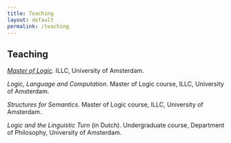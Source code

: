 ```yaml
---
title: Teaching
layout: default
permalink: /teaching
---
```


## Teaching

*[Master of Logic](https://msclogic.illc.uva.nl)*. ILLC, University of Amsterdam.

*Logic, Language and Computation*. Master of Logic course, ILLC, University of Amsterdam.

*Structures for Semantics*. Master of Logic course, ILLC, University of Amsterdam.

*Logic and the Linguistic Turn* (in Dutch). Undergraduate course, Department of Philosophy, University of Amsterdam.


